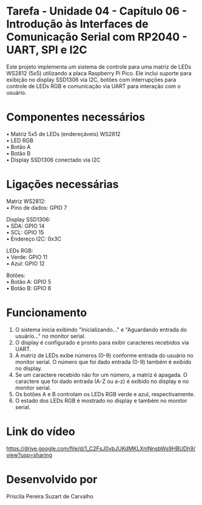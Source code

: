 # Tarefa - Unidade 04 - Capítulo 06 - Introdução às Interfaces de Comunicação Serial com RP2040 - UART, SPI e I2C

Este projeto implementa um sistema de controle para uma matriz de LEDs WS2812 (5x5) utilizando a placa Raspberry Pi Pico. Ele inclui suporte para exibição no display  SSD1306 via I2C, botões com interrupções para controle de LEDs RGB e comunicação via UART para interação com o usuário.  

# Componentes necessários   
• Matriz 5x5 de LEDs (endereçáveis) WS2812  
• LED RGB  
• Botão A  
• Botão B   
• Display SSD1306 conectado via I2C  

# Ligações necessárias
Matriz WS2812:  
• Pino de dados: GPIO 7    
  
Display SSD1306:  
• SDA: GPIO 14    
• SCL: GPIO 15    
• Endereço I2C: 0x3C    
    
LEDs RGB:  
• Verde: GPIO 11    
• Azul: GPIO 12    
    
Botões:  
• Botão A: GPIO 5    
• Botão B: GPIO 6    

# Funcionamento
1) O sistema inicia exibindo "Inicializando..." e "Aguardando entrada do usuário..." no monitor serial.  
2) O display é configurado e pronto para exibir caracteres recebidos via UART.  
3) A matriz de LEDs exibe números (0-9) conforme entrada do usuário no monitor serial. O número que foi dado entrada (0-9) também é exibido no display.  
4) Se um caractere recebido não for um número, a matriz é apagada.  O caractere que foi dado entrada (A-Z ou a-z) é exibido no display e no monitor serial. 
5) Os botões A e B controlam os LEDs RGB verde e azul, respectivamente.  
6) O estado dos LEDs RGB é mostrado no display e também no monitor serial.

# Link do vídeo
https://drive.google.com/file/d/1_C2FsJ0vbJUKdMKLXnlNnsbWs9HBUDh9/view?usp=sharing  

# Desenvolvido por
Priscila Pereira Suzart de Carvalho
